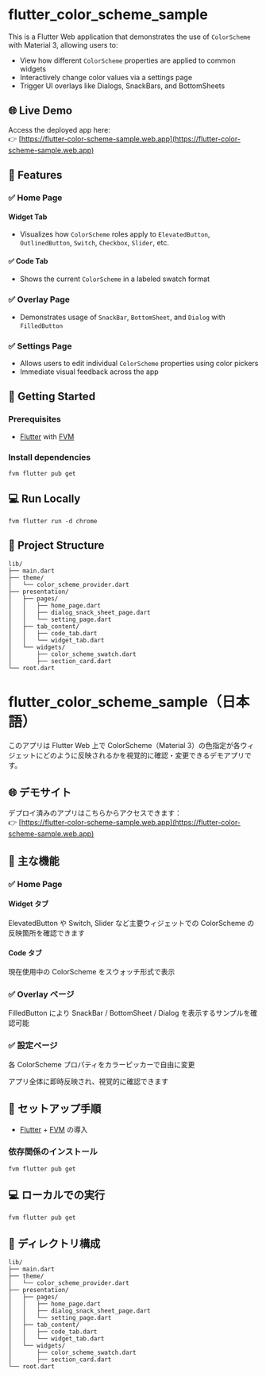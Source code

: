 # flutter_color_scheme_sample

This is a Flutter Web application that demonstrates the use of `ColorScheme` with Material 3, allowing users to:

- View how different `ColorScheme` properties are applied to common widgets
- Interactively change color values via a settings page
- Trigger UI overlays like Dialogs, SnackBars, and BottomSheets

## 🌐 Live Demo

Access the deployed app here:  
👉 [https://flutter-color-scheme-sample.web.app](https://flutter-color-scheme-sample.web.app)

## 🔧 Features

### ✅ Home Page
#### Widget Tab
- Visualizes how `ColorScheme` roles apply to `ElevatedButton`, `OutlinedButton`, `Switch`, `Checkbox`, `Slider`, etc.

#### ✅ Code Tab
- Shows the current `ColorScheme` in a labeled swatch format

### ✅ Overlay Page
- Demonstrates usage of `SnackBar`, `BottomSheet`, and `Dialog` with `FilledButton`

### ✅ Settings Page
- Allows users to edit individual `ColorScheme` properties using color pickers
- Immediate visual feedback across the app


## 🚀 Getting Started

### Prerequisites

- [Flutter](https://docs.flutter.dev/get-started/install) with [FVM](https://fvm.app/)

### Install dependencies

```
fvm flutter pub get
```

## 💻 Run Locally

```
fvm flutter run -d chrome
```

## 📁 Project Structure

```
lib/
├── main.dart
├── theme/
│   └── color_scheme_provider.dart
├── presentation/
│   ├── pages/
│   │   ├── home_page.dart
│   │   ├── dialog_snack_sheet_page.dart
│   │   └── setting_page.dart
│   ├── tab_content/
│   │   ├── code_tab.dart
│   │   └── widget_tab.dart
│   └── widgets/
│       ├── color_scheme_swatch.dart
│       ├── section_card.dart
└── root.dart
```

# flutter_color_scheme_sample（日本語）

このアプリは Flutter Web 上で ColorScheme（Material 3）の色指定が各ウィジェットにどのように反映されるかを視覚的に確認・変更できるデモアプリです。

## 🌐 デモサイト

デプロイ済みのアプリはこちらからアクセスできます：  
👉 [https://flutter-color-scheme-sample.web.app](https://flutter-color-scheme-sample.web.app)

## 🔧 主な機能

### ✅ Home Page
#### Widget タブ
ElevatedButton や Switch, Slider など主要ウィジェットでの ColorScheme の反映箇所を確認できます

#### Code タブ
現在使用中の ColorScheme をスウォッチ形式で表示

### ✅ Overlay ページ
FilledButton により SnackBar / BottomSheet / Dialog を表示するサンプルを確認可能

### ✅ 設定ページ
各 ColorScheme プロパティをカラーピッカーで自由に変更

アプリ全体に即時反映され、視覚的に確認できます

## 🚀 セットアップ手順 

- [Flutter](https://docs.flutter.dev/get-started/install) + [FVM](https://fvm.app/) の導入

### 依存関係のインストール

```
fvm flutter pub get
```

## 💻 ローカルでの実行

```
fvm flutter pub get
```

## 📁 ディレクトリ構成

```
lib/
├── main.dart
├── theme/
│   └── color_scheme_provider.dart
├── presentation/
│   ├── pages/
│   │   ├── home_page.dart
│   │   ├── dialog_snack_sheet_page.dart
│   │   └── setting_page.dart
│   ├── tab_content/
│   │   ├── code_tab.dart
│   │   └── widget_tab.dart
│   └── widgets/
│       ├── color_scheme_swatch.dart
│       ├── section_card.dart
└── root.dart
```
